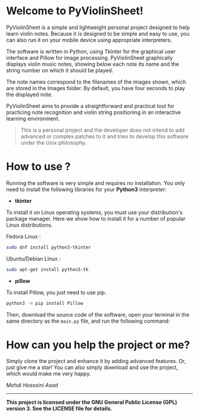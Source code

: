 # Welcome to PyViolinSheet!

PyViolinSheet is a simple and lightweight personal project designed to help learn violin notes. Because it is designed to be simple and easy to use, you can also run it on your mobile device using appropriate interpreters.

The software is written in Python, using Tkinter for the graphical user interface and Pillow for image processing. PyViolinSheet graphically displays violin music notes, showing below each note its name and the string number on which it should be played.

The note names correspond to the filenames of the images shown, which are stored in the Images folder. By default, you have four seconds to play the displayed note.

PyViolinSheet aims to provide a straightforward and practical tool for practicing note recognition and violin string positioning in an interactive learning environment.

>This is a personal project and the developer does not intend to add advanced or complex patches to it and tries to develop this software under the Unix philosophy.


# How to use ?


Running the software is very simple and requires no installation. You only need to install the following libraries for your **Python3** interpreter:

-   **tkinter**

To install it on Linux operating systems, you must use your distribution's package manager. 
Here we show how to install it for a number of popular Linux distributions.

   Fedora Linux : 
   ```bash
sudo dnf install python3-tkinter
```
Ubuntu/Debian Linux :
```bash
sudo apt-get install python3-tk 
```




-   **pillow**

To install Pillow, you just need to use pip.
```bash
python3 -m pip install Pillow
```

Then, download the source code of the software, open your terminal in the same directory as the `main.py` file, and run the following command:


# How can you help the project or me?
Simply clone the project and enhance it by adding advanced features. Or, just give me a star! You can also simply download and use the project, which would make me very happy.

*Mehdi Hosseini Asad*



---
**This project is licensed under the GNU General Public License (GPL) version 3. See the LICENSE file for details.**


